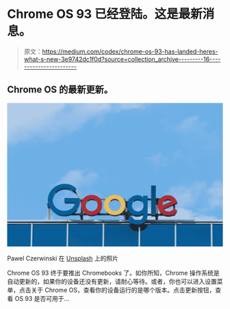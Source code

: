 # Chrome OS 93 已经登陆。这是最新消息。

> 原文：<https://medium.com/codex/chrome-os-93-has-landed-heres-what-s-new-3e9742dc1f0d?source=collection_archive---------16----------------------->

## Chrome OS 的最新更新。

![](img/a489b4d8a2fdb3f1039fb17129c05a07.png)

Pawel Czerwinski 在 [Unsplash](https://unsplash.com?utm_source=medium&utm_medium=referral) 上的照片

Chrome OS 93 终于要推出 Chromebooks 了。如你所知，Chrome 操作系统是自动更新的，如果你的设备还没有更新，请耐心等待。或者，你也可以进入设置菜单，点击关于 Chrome OS，查看你的设备运行的是哪个版本。点击更新按钮，查看 OS 93 是否可用于…